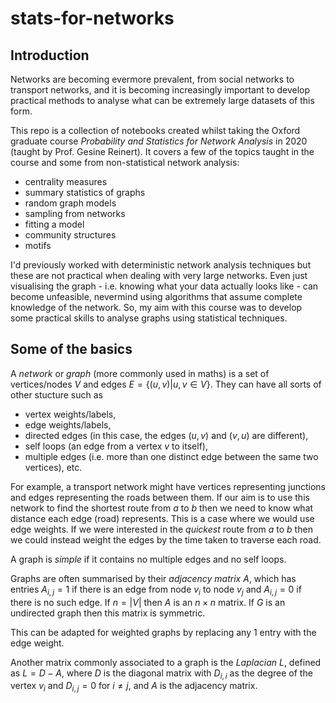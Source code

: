 # stats-for-networks

## Introduction

Networks are becoming evermore prevalent, from social networks to transport networks, and it is becoming increasingly important to develop practical methods to analyse what can be extremely large datasets of this form.

This repo is a collection of notebooks created whilst taking the Oxford graduate course *Probability and Statistics for Network Analysis* in 2020 (taught by Prof. Gesine Reinert). It covers a few of the topics taught in the course and some from non-statistical network analysis:

- centrality measures
- summary statistics of graphs
- random graph models
- sampling from networks
- fitting a model
- community structures
- motifs

I'd previously worked with deterministic network analysis techniques but these are not practical when dealing with very large networks. Even just visualising the graph - i.e. knowing what your data actually looks like - can become unfeasible, nevermind using algorithms that assume complete knowledge of the network. So, my aim with this course was to develop some practical skills to analyse graphs using statistical techniques.

## Some of the basics

A *network* or *graph* (more commonly used in maths) is a set of vertices/nodes $V$ and edges $E=\{(u,v) | u,v\in V\}$. They can have all sorts of other stucture such as

- vertex weights/labels,
- edge weights/labels,
- directed edges (in this case, the edges $(u,v)$ and $(v,u)$ are different),
- self loops (an edge from a vertex $v$ to itself), 
- multiple edges (i.e. more than one distinct edge between the same two vertices), etc.

For example, a transport network might have vertices representing junctions and edges representing the roads between them. If our aim is to use this network to find the shortest route from $a$ to $b$ then we need to know what distance each edge (road) represents. This is a case where we would use edge weights. If we were interested in the *quickest* route from $a$ to $b$ then we could instead weight the edges by the time taken to traverse each road.

A graph is *simple* if it contains no multiple edges and no self loops.

Graphs are often summarised by their *adjacency matrix $A$*, which has entries $A_{i,j}=1$ if there is an edge from node $v_i$ to node $v_j$ and $A_{i,j}=0$ if there is no such edge. If $n=|V|$ then $A$ is an $n\times n$ matrix. If $G$ is an undirected graph then this matrix is symmetric.

This can be adapted for weighted graphs by replacing any $1$ entry with the edge weight.

Another matrix commonly associated to a graph is the *Laplacian $L$*, defined as $L=D-A$, where $D$ is the diagonal matrix with $D_{i,i}$ as the degree of the vertex $v_i$ and $D_{i,j}=0$ for $i\neq j$, and $A$ is the adjacency matrix.

